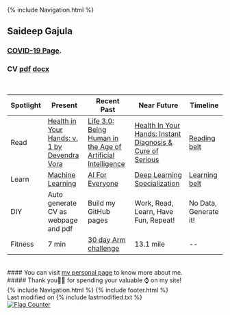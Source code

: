 <!-- Code Begin to use gtag in githubpages -->
<div id="text"></div> 
<!-- Global site tag (gtag.js) - Google Analytics -->
<script async src="https://www.googletagmanager.com/gtag/js?id=UA-139981219-1"></script>
<script>
  window.dataLayer = window.dataLayer || [];
  function gtag(){dataLayer.push(arguments);}
  gtag('js', new Date());

  gtag('config', 'UA-139981219-1');
</script>
<!-- Code End to use gtag in githubpages -->
{% include Navigation.html %}
<br>
## Saideep Gajula 
### <a href="https://deepuhub.github.io/pages/COVID-19" target="_blank">COVID-19 Page<a/>.
### CV <a href="https://github.com/deepuHub/deepuhub.github.io/blob/master/docs/Saideep%20Gajula.pdf?raw=true" target="_blank">pdf<a/> <a href="https://github.com/deepuHub/deepuhub.github.io/blob/master/docs/Saideep%20Gajula.docx?raw=true" target="_blank">docx<a/>
<br>
  
Spotlight | Present | Recent Past | Near Future | Timeline
------------ | ------------- | ------------- | ------------- | -------------
Read | <a href="https://www.amazon.com/Health-Your-Hands-v-1/dp/8124301263" target="_blank">Health in Your Hands: v. 1 by Devendra Vora</a> | <a href="https://www.amazon.in/Life-3-0-Being-Artificial-Intelligence-ebook/dp/B07474JB3Q/ref=tmm_kin_swatch_0?_encoding=UTF8&qid=1643786183&sr=8-1" target="_blank">Life 3.0: Being Human in the Age of Artificial Intelligence</a> | <a href="https://www.amazon.com/Health-Your-Hands-Diagnosis-Diseases/dp/8124309000/ref=pd_sbs_1/137-6342557-8379543?pd_rd_w=T1nuU&pf_rd_p=3676f086-9496-4fd7-8490-77cf7f43f846&pf_rd_r=5PS3K80K866AFSKA4SD7&pd_rd_r=ac33b9d5-064a-4d77-bb28-538dba15859e&pd_rd_wg=9fqJz&pd_rd_i=8124309000&psc=1" target="_blank">Health In Your Hands: Instant Diagnosis & Cure of Serious</a> | <a href="https://deepuhub.github.io/reading-list/" target="_blank">Reading belt</a> 
Learn | <a href="https://www.coursera.org/learn/machine-learning?" target="_blank">Machine Learning</a> | <a href="https://www.coursera.org/learn/ai-for-everyone?" target="_blank">AI For Everyone</a> | <a href="https://www.coursera.org/specializations/deep-learning?" target="_blank">Deep Learning Specialization</a> | <a href="https://deepuhub.github.io/learning-list/" target="_blank">Learning belt</a> 
DIY | Auto generate CV as webpage and pdf  | Build my GitHub pages | Work, Read, Learn, Have Fun, Repeat! |  No Data, Generate it! 
Fitness | 7 min | <a href="https://deepuhub.github.io/images/09-Apr-2020_30DayArms.JPG.png" target="_blank">30 day Arm challenge</a> | 13.1 mile | --

<br>
#### You can visit <a href="https://deepuhub.github.io/pages/personal"> my personal page</a> to know more about me.
<br>
##### Thank you🙏🏽 for spending your valuable ⌚ on my site!
<br>
{% include Navigation.html %}
{% include footer.html %}
<br>
Last modified on {% include lastmodified.txt %} 
<br>
<a href="https://info.flagcounter.com/PJPl"><img src="https://s11.flagcounter.com/count2/PJPl/bg_FFFFFF/txt_000000/border_CCCCCC/columns_2/maxflags_10/viewers_0/labels_0/pageviews_0/flags_0/percent_0/" alt="Flag Counter" border="0"></a>

